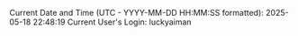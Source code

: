 Current Date and Time (UTC - YYYY-MM-DD HH:MM:SS formatted): 2025-05-18 22:48:19
Current User's Login: luckyaiman
